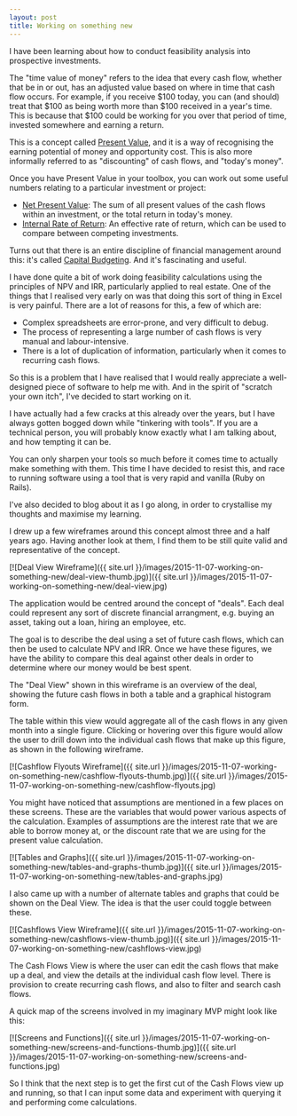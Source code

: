 ```yaml
---
layout: post
title: Working on something new
---
```


I have been learning about how to conduct feasibility analysis into prospective
investments.

The "time value of money" refers to the idea that every cash flow, whether that
be in or out, has an adjusted value based on where in time that cash flow
occurs. For example, if you receive $100 today, you can (and should) treat that
$100 as being worth more than $100 received in a year's time. This is because
that $100 could be working for you over that period of time, invested somewhere
and earning a return.

This is a concept called [Present
Value](https://en.wikipedia.org/wiki/Present_value), and it is a way of
recognising the earning potential of money and opportunity cost. This is also
more informally referred to as "discounting" of cash flows, and "today's
money".

Once you have Present Value in your toolbox, you can work out some useful
numbers relating to a particular investment or project:

- [Net Present Value](https://en.wikipedia.org/wiki/Net_present_value): The sum
  of all present values of the cash flows within an investment, or the total
return in today's money.
- [Internal Rate of
  Return](https://en.wikipedia.org/wiki/Internal_rate_of_return): An effective
rate of return, which can be used to compare between competing investments.

Turns out that there is an entire discipline of financial management around
this: it's called [Capital
Budgeting](https://en.wikipedia.org/wiki/Capital_budgeting). And it's
fascinating and useful.

I have done quite a bit of work doing feasibility calculations using the
principles of NPV and IRR, particularly applied to real estate. One of the
things that I realised very early on was that doing this sort of thing in Excel
is very painful. There are a lot of reasons for this, a few of which are:

- Complex spreadsheets are error-prone, and very difficult to debug.
- The process of representing a large number of cash flows is very manual and
  labour-intensive.
- There is a lot of duplication of information, particularly when it comes to
  recurring cash flows.

So this is a problem that I have realised that I would really appreciate a
well-designed piece of software to help me with. And in the spirit of "scratch
your own itch", I've decided to start working on it.

I have actually had a few cracks at this already over the years, but I have
always gotten bogged down while "tinkering with tools". If you are a technical
person, you will probably know exactly what I am talking about, and how
tempting it can be.

You can only sharpen your tools so much before it comes time to actually make
something with them. This time I have decided to resist this, and race to
running software using a tool that is very rapid and vanilla (Ruby on Rails).

I've also decided to blog about it as I go along, in order to crystallise my
thoughts and maximise my learning.

I drew up a few wireframes around this concept almost three and a half years
ago. Having another look at them, I find them to be still quite valid and
representative of the concept.

[![Deal View Wireframe]({{ site.url }}/images/2015-11-07-working-on-something-new/deal-view-thumb.jpg)]({{ site.url }}/images/2015-11-07-working-on-something-new/deal-view.jpg)

The application would be centred around the concept of "deals". Each deal could
represent any sort of discrete financial arrangment, e.g. buying an asset,
taking out a loan, hiring an employee, etc.

The goal is to describe the deal using a set of future cash flows, which can
then be used to calculate NPV and IRR. Once we have these figures, we have the
ability to compare this deal against other deals in order to determine where
our money would be best spent.

The "Deal View" shown in this wireframe is an overview of the deal, showing the
future cash flows in both a table and a graphical histogram form.

The table within this view would aggregate all of the cash flows in any given
month into a single figure. Clicking or hovering over this figure would allow
the user to drill down into the individual cash flows that make up this figure,
as shown in the following wireframe.

[![Cashflow Flyouts Wireframe]({{ site.url }}/images/2015-11-07-working-on-something-new/cashflow-flyouts-thumb.jpg)]({{ site.url }}/images/2015-11-07-working-on-something-new/cashflow-flyouts.jpg)

You might have noticed that assumptions are mentioned in a few places on these
screens. These are the variables that would power various aspects of the
calculation. Examples of assumptions are the interest rate that we are able to
borrow money at, or the discount rate that we are using for the present value
calculation.

[![Tables and Graphs]({{ site.url }}/images/2015-11-07-working-on-something-new/tables-and-graphs-thumb.jpg)]({{ site.url }}/images/2015-11-07-working-on-something-new/tables-and-graphs.jpg)

I also came up with a number of alternate tables and graphs that could be shown
on the Deal View. The idea is that the user could toggle between these.

[![Cashflows View Wireframe]({{ site.url }}/images/2015-11-07-working-on-something-new/cashflows-view-thumb.jpg)]({{ site.url }}/images/2015-11-07-working-on-something-new/cashflows-view.jpg)

The Cash Flows View is where the user can edit the cash flows that make up a
deal, and view the details at the individual cash flow level. There is
provision to create recurring cash flows, and also to filter and search cash
flows.

A quick map of the screens involved in my imaginary MVP might look like this:

[![Screens and Functions]({{ site.url }}/images/2015-11-07-working-on-something-new/screens-and-functions-thumb.jpg)]({{ site.url }}/images/2015-11-07-working-on-something-new/screens-and-functions.jpg)

So I think that the next step is to get the first cut of the Cash Flows view up
and running, so that I can input some data and experiment with querying it and
performing come calculations.
